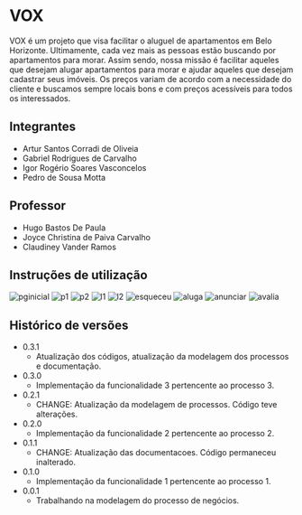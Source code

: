 # VOX

VOX é um projeto que visa facilitar o aluguel de apartamentos em Belo Horizonte. Ultimamente, cada vez mais as pessoas estão buscando por apartamentos para morar. Assim sendo, nossa missão é facilitar aqueles que desejam alugar apartamentos para morar e ajudar aqueles que desejam cadastrar seus imóveis. Os preços variam de acordo com a necessidade do cliente e buscamos sempre locais bons e com preços acessíveis para todos os interessados.

## Integrantes

* Artur Santos Corradi de Oliveia
* Gabriel Rodrigues de Carvalho
* Igor Rogério Soares Vasconcelos
* Pedro de Sousa Motta

## Professor

* Hugo Bastos De Paula
* Joyce Christina de Paiva Carvalho
* Claudiney Vander Ramos

## Instruções de utilização

![pginicial](https://user-images.githubusercontent.com/70913425/123676354-38e1bf00-d81a-11eb-8db4-cf0ec8303ef1.png)
![p1](https://user-images.githubusercontent.com/70913425/123676404-47c87180-d81a-11eb-8330-5197ed3e5a60.png)
![p2](https://user-images.githubusercontent.com/70913425/123676415-4a2acb80-d81a-11eb-952f-5ade4d7931b3.png)
![l1](https://user-images.githubusercontent.com/70913425/123676436-5020ac80-d81a-11eb-8111-c78acd037f95.png)
![l2](https://user-images.githubusercontent.com/70913425/123676445-52830680-d81a-11eb-8108-da0b508cc4ee.png)
![esqueceu](https://user-images.githubusercontent.com/70913425/123676461-5747ba80-d81a-11eb-9b38-104b1b3a0c55.png)
![aluga](https://user-images.githubusercontent.com/70913425/123676467-5b73d800-d81a-11eb-8132-9b66ec702d15.png)
![anunciar](https://user-images.githubusercontent.com/70913425/123676478-5f9ff580-d81a-11eb-91fa-645da9bc983a.png)
![avalia](https://user-images.githubusercontent.com/70913425/123676493-63cc1300-d81a-11eb-8582-2a70f4d81cdd.png)



## Histórico de versões

* 0.3.1
    * Atualização dos códigos, atualização da modelagem dos processos e documentação.
* 0.3.0
    * Implementação da funcionalidade 3 pertencente ao processo 3.
* 0.2.1
    * CHANGE: Atualização da modelagem de processos. Código teve alterações.
* 0.2.0
    * Implementação da funcionalidade 2 pertencente ao processo 2.
* 0.1.1
    * CHANGE: Atualização das documentacoes. Código permaneceu inalterado.
* 0.1.0
    * Implementação da funcionalidade 1 pertencente ao processo 1.
* 0.0.1
    * Trabalhando na modelagem do processo de negócios.


